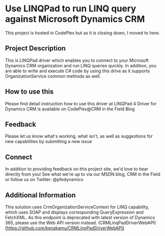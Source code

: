 # Use LINQPad to run LINQ query against Microsoft Dynamics CRM
This project is hosted in CodePlex but as it is closing down, I moved to here. 

## Project Description
This is LINQPad driver which enables you to connect to your Microsoft Dynamics CRM organization and run LINQ queries quickly. In addition, you are able to write and execute C# code by using this drive as it supports OrganizationService common methods as well.

## How to use this
Please find detail instruction how to use this driver at LINQPad 4 Driver for Dynamics CRM is available on CodePlex@CRM in the Field Blog

## Feedback
Please let us know what's working, what isn't, as well as suggestions for new capabilities by submitting a new issue

## Connect
In addition to providing feedback on this project site, we'd love to hear directly from you! See what we're up to via our MSDN blog, CRM in the Field or follow us on Twitter: @pfedynamics

## Additional Information
This solution uses CrmOrganizationServiceContext for LINQ capability, which uses SOAP and displays corresponding QueryExpression and FetchXML. As this endpoint is deprecated with latest version of Dynamics 365, please use the Web API version instead. (CRMLinqPadDriverWebAPI)[https://github.com/kenakamu/CRMLinqPadDriverWebAPI]
